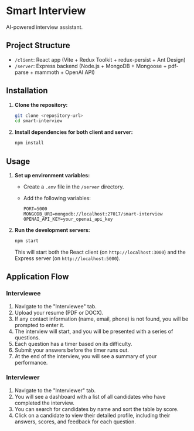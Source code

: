 # Smart Interview

AI-powered interview assistant.

## Project Structure

- `/client`: React app (Vite + Redux Toolkit + redux-persist + Ant Design)
- `/server`: Express backend (Node.js + MongoDB + Mongoose + pdf-parse + mammoth + OpenAI API)

## Installation

1. **Clone the repository:**

   ```bash
   git clone <repository-url>
   cd smart-interview
   ```

2. **Install dependencies for both client and server:**

   ```bash
   npm install
   ```

## Usage

1. **Set up environment variables:**

   - Create a `.env` file in the `/server` directory.
   - Add the following variables:

     ```
     PORT=5000
     MONGODB_URI=mongodb://localhost:27017/smart-interview
     OPENAI_API_KEY=your_openai_api_key
     ```

2. **Run the development servers:**

   ```bash
   npm start
   ```

   This will start both the React client (on `http://localhost:3000`) and the Express server (on `http://localhost:5000`).

## Application Flow

### Interviewee

1.  Navigate to the "Interviewee" tab.
2.  Upload your resume (PDF or DOCX).
3.  If any contact information (name, email, phone) is not found, you will be prompted to enter it.
4.  The interview will start, and you will be presented with a series of questions.
5.  Each question has a timer based on its difficulty.
6.  Submit your answers before the timer runs out.
7.  At the end of the interview, you will see a summary of your performance.

### Interviewer

1.  Navigate to the "Interviewer" tab.
2.  You will see a dashboard with a list of all candidates who have completed the interview.
3.  You can search for candidates by name and sort the table by score.
4.  Click on a candidate to view their detailed profile, including their answers, scores, and feedback for each question.
